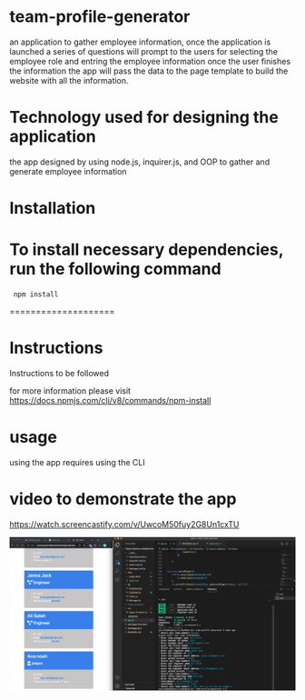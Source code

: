 # team-profile-generator
an application to gather employee information, once the application is launched a series of questions will prompt to the users for selecting the employee role and entring the employee information once the user finishes the information the app will pass the data to the page template to build the website with all the information. 

# Technology used for designing the application 
the app designed by using node.js, inquirer.js, and OOP to gather and generate employee information 

# Installation

 To install necessary dependencies, run the following command
====================
     npm install
====================

# Instructions
        
Instructions to be followed 

for more information please visit https://docs.npmjs.com/cli/v8/commands/npm-install

# usage
 using the app requires using the CLI

# video to demonstrate the app
https://watch.screencastify.com/v/UwcoM50fuy2G8Un1cxTU

 ![](assets/Screen.png)
